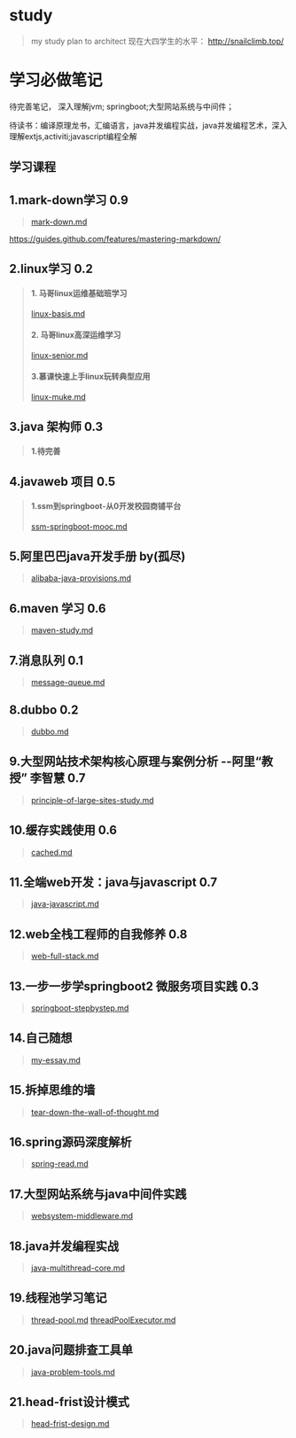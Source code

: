 # study
> my study plan to architect
> 现在大四学生的水平： http://snailclimb.top/
# 学习必做笔记
待完善笔记， 深入理解jvm; springboot;大型网站系统与中间件； 

待读书：编译原理龙书，汇编语言，java并发编程实战，java并发编程艺术，深入理解extjs,activiti;javascript编程全解

## 学习课程

## 1.mark-down学习 0.9
> [mark-down.md](https://github.com/Sunyongguo2016/study/blob/master/mark-down.md "mark-down")

https://guides.github.com/features/mastering-markdown/

## 2.linux学习  0.2
> #### 1. 马哥linux运维基础班学习
> [linux-basis.md](https://github.com/Sunyongguo2016/study/blob/master/linux-basis.md)
> #### 2. 马哥linux高深运维学习
> [linux-senior.md](https://github.com/Sunyongguo2016/study/blob/master/linux-senior.md "linux-senior.md") 
> #### 3.慕课快速上手linux玩转典型应用
> [linux-muke.md](https://github.com/Sunyongguo2016/study/blob/master/linux-muke.md) 

## 3.java 架构师 0.3
> #### 1.待完善

## 4.javaweb 项目  0.5
> #### 1.ssm到springboot-从0开发校园商铺平台
> [ssm-springboot-mooc.md](https://github.com/Sunyongguo2016/study/blob/master/ssm-springboot-mooc.md)

## 5.阿里巴巴java开发手册 by(孤尽)
> [alibaba-java-provisions.md](https://github.com/Sunyongguo2016/study/blob/master/alibaba-java-provisions.md)


## 6.maven 学习  0.6
> [maven-study.md](https://github.com/Sunyongguo2016/study/blob/master/maven-study.md)
 

## 7.消息队列 0.1
> [message-queue.md](https://github.com/Sunyongguo2016/study/blob/master/message-queue.md)


## 8.dubbo 0.2
> [dubbo.md](https://github.com/Sunyongguo2016/study/blob/master/dubbo.md)

## 9.大型网站技术架构核心原理与案例分析  --阿里“教授” 李智慧 0.7
> [principle-of-large-sites-study.md](https://github.com/Sunyongguo2016/study/blob/master/principle-of-large-sites-study.md)


## 10.缓存实践使用 0.6
> [cached.md](https://github.com/Sunyongguo2016/study/blob/master/cached.md)

## 11.全端web开发：java与javascript 0.7
> [java-javascript.md](https://github.com/Sunyongguo2016/study/blob/master/java-javascript.md)


## 12.web全栈工程师的自我修养 0.8
> [web-full-stack.md](https://github.com/Sunyongguo2016/study/blob/master/web-full-stack.md)

## 13.一步一步学springboot2 微服务项目实践 0.3
> [springboot-stepbystep.md](https://github.com/Sunyongguo2016/study/blob/master/springboot-stepbystep.md)

## 14.自己随想
> [my-essay.md](https://github.com/Sunyongguo2016/study/blob/master/my-essays.md)


## 15.拆掉思维的墙
> [tear-down-the-wall-of-thought.md](https://github.com/Sunyongguo2016/study/blob/master/tear-down-the-wall-of-thought.md)


## 16.spring源码深度解析
> [spring-read.md](https://github.com/Sunyongguo2016/study/blob/master/spring-read.md)


## 17.大型网站系统与java中间件实践
> [websystem-middleware.md](https://github.com/Sunyongguo2016/study/blob/master/websystem-middleware.md)

## 18.java并发编程实战 
> [java-multithread-core.md](https://github.com/Sunyongguo2016/study/blob/master/java-multithread-core.md)

## 19.线程池学习笔记 
> [thread-pool.md](https://github.com/Sunyongguo2016/study/blob/master/thread-pool.md)
> [threadPoolExecutor.md](https://github.com/Sunyongguo2016/study/blob/master/threadPoolExecutor.md)



## 20.java问题排查工具单
> [java-problem-tools.md](https://github.com/Sunyongguo2016/study/blob/master/java-problem-tools.md)

## 21.head-frist设计模式
> [head-frist-design.md](https://github.com/Sunyongguo2016/study/blob/master/head-frist-design.md)
